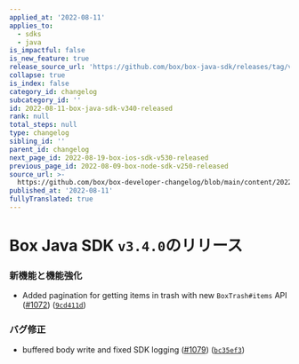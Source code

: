 ```yaml
---
applied_at: '2022-08-11'
applies_to:
  - sdks
  - java
is_impactful: false
is_new_feature: true
release_source_url: 'https://github.com/box/box-java-sdk/releases/tag/v3.4.0'
collapse: true
is_index: false
category_id: changelog
subcategory_id: ''
id: 2022-08-11-box-java-sdk-v340-released
rank: null
total_steps: null
type: changelog
sibling_id: ''
parent_id: changelog
next_page_id: 2022-08-19-box-ios-sdk-v530-released
previous_page_id: 2022-08-09-box-node-sdk-v250-released
source_url: >-
  https://github.com/box/box-developer-changelog/blob/main/content/2022/08-11-box-java-sdk-v340-released.md
published_at: '2022-08-11'
fullyTranslated: true
---
```

# Box Java SDK `v3.4.0`のリリース

### 新機能と機能強化

* Added pagination for getting items in trash with new `BoxTrash#items` API ([#1072][1]) ([`9cd411d`][2])

### バグ修正

* buffered body write and fixed SDK logging ([#1079][3]) ([`bc35ef3`][4])

[1]: https://github.com/box/box-java-sdk/issues/1072

[2]: https://github.com/box/box-java-sdk/commit/9cd411d20af1bc76ae815905396d72008af62539

[3]: https://github.com/box/box-java-sdk/issues/1079

[4]: https://github.com/box/box-java-sdk/commit/bc35ef3279e68a3d794de454f506ba41d14c3b16
